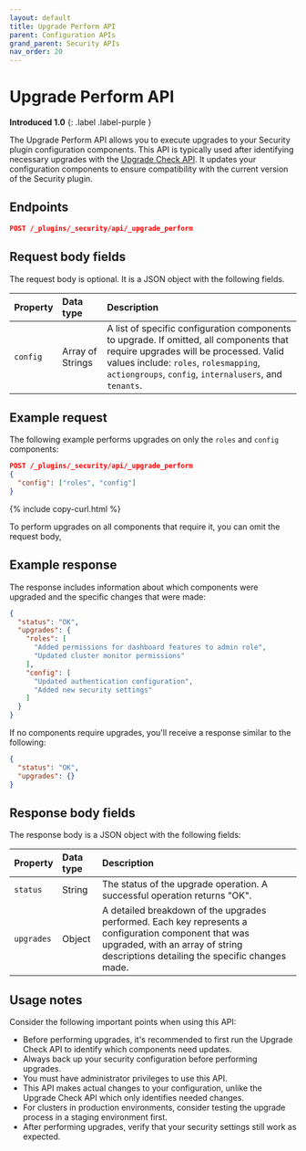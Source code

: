 ```yaml
---
layout: default
title: Upgrade Perform API
parent: Configuration APIs
grand_parent: Security APIs
nav_order: 20
---
```


# Upgrade Perform API
**Introduced 1.0**
{: .label .label-purple }

The Upgrade Perform API allows you to execute upgrades to your Security plugin configuration components. This API is typically used after identifying necessary upgrades with the [Upgrade Check API]({{site.url}}{{site.baseurl}}/security/api/configuration/upgrade-check/). It updates your configuration components to ensure compatibility with the current version of the Security plugin.

<!-- spec_insert_start
api: security.config_upgrade_perform
component: endpoints
-->
## Endpoints
```json
POST /_plugins/_security/api/_upgrade_perform
```
<!-- spec_insert_end -->

## Request body fields

The request body is optional. It is a JSON object with the following fields.

| Property | Data type | Description |
| :--- | :--- | :--- |
| `config` | Array of Strings | A list of specific configuration components to upgrade. If omitted, all components that require upgrades will be processed. Valid values include: `roles`, `rolesmapping`, `actiongroups`, `config`, `internalusers`, and `tenants`. |

## Example request

The following example performs upgrades on only the `roles` and `config` components:

```json
POST /_plugins/_security/api/_upgrade_perform
{
  "config": ["roles", "config"]
}
```
{% include copy-curl.html %}

To perform upgrades on all components that require it, you can omit the request body,

## Example response

The response includes information about which components were upgraded and the specific changes that were made:

```json
{
  "status": "OK",
  "upgrades": {
    "roles": [
      "Added permissions for dashboard features to admin role",
      "Updated cluster monitor permissions"
    ],
    "config": [
      "Updated authentication configuration",
      "Added new security settings"
    ]
  }
}
```

If no components require upgrades, you'll receive a response similar to the following:

```json
{
  "status": "OK",
  "upgrades": {}
}
```

## Response body fields

The response body is a JSON object with the following fields:

| Property | Data type | Description |
| :--- | :--- | :--- |
| `status` | String | The status of the upgrade operation. A successful operation returns "OK". |
| `upgrades` | Object | A detailed breakdown of the upgrades performed. Each key represents a configuration component that was upgraded, with an array of string descriptions detailing the specific changes made. |

## Usage notes

Consider the following important points when using this API:

- Before performing upgrades, it's recommended to first run the Upgrade Check API to identify which components need updates.
- Always back up your security configuration before performing upgrades.
- You must have administrator privileges to use this API.
- This API makes actual changes to your configuration, unlike the Upgrade Check API which only identifies needed changes.
- For clusters in production environments, consider testing the upgrade process in a staging environment first.
- After performing upgrades, verify that your security settings still work as expected.